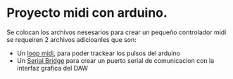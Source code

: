 # Proyecto midi con arduino.
Se colocan los archivos nesesarios para crear un pequeño controlador midi se requeiren 2 archivos adicioanles que son:
- Un [loop midi](https://www.tobias-erichsen.de/software/loopmidi.html), para poder trackear los pulsos del arduino 
- Un [Serial Bridge](https://projectgus.github.io/hairless-midiserial/) para crear un puerto serial  de comunicacion con la interfaz grafica del DAW 